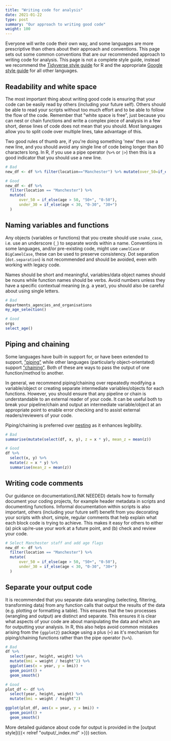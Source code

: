 ```yaml
---
title: "Writing code for analysis"
date: 2021-01-22
type: post
summary: "Our approach to writing good code"
weight: 100
---
```


Everyone will write code their own way, and some languages are more prescriptive than others about their approach and conventions. This page sets out some common conventions that are our recommended approach to writing code for analysis. This page is not a complete style guide, instead we recommend the [Tidyverse style guide](https://style.tidyverse.org/files.html) for R and the appropriate [Google style guide](https://google.github.io/styleguide/) for all other languages.

## Readability and white space
The most important thing about writing good code is ensuring that your code can be easily read by others (including your future self). Others should be able to read your scripts without too much effort and to be able to follow the flow of the code. Remember that "white space is free", just because you can nest or chain functions and write a complex piece of analysis in a few short, dense lines of code does not mean that you should. Most languages allow you to split code over multiple lines, take advantage of this.

Two good rules of thumb are, if you're doing something 'new' then use a new line, and you should avoid any single line of code being longer than 80 characters long. In R, if you use a pipe operator (`%>%` or `|>`) then this is a good indicator that you should use a new line. 

```r
# Bad
new_df <- df %>% filter(location=="Manchester") %>% mutate(over_50=if_else(age>50,"50+","0-50"),under_30=if_else(age<30,"0-30","30+"))

# Good
new_df <- df %>%
  filter(location == "Manchester") %>%
  mutate(
      over_50 = if_else(age > 50, "50+", "0-50"),
      under_30 = if_else(age < 30, "0-30", "30+")
  )
```

## Naming variables and functions
Any objects (variables or functions) that you create should use `snake_case`, i.e. use an underscore (`_`) to separate words within a name. Conventions in some languages, and/or pre-existing code, might use `camelCase` or `BigCamelCase`, these can be used to preserve consistency. Dot separation (`dot.separation`) is not recommended and should be avoided, even with working with legacy code.

Names should be short and meaningful, variables/data object names should be nouns while function names should be verbs. Avoid numbers unless they have a specific contextual meaning (e.g. a year), you should also be careful about using single letters.

```r
# Bad
departments_agencies_and_organisations
my_age_selection()

# Good
orgs
select_age()
```

## Piping and chaining
Some languages have built-in support for, or have been extended to support, ["piping"](https://en.wikipedia.org/wiki/Pipeline_(Unix)) while other languages (particularly object-orientated) support ["chaining"](https://en.wikipedia.org/wiki/Method_chaining). Both of these are ways to pass the output of one function/method to another.

In general, we recommend piping/chaining over repeatedly modifying a variable/object or creating separate intermediate variables/objects for each functions. However, you should ensure that any pipeline or chain is understandable to an external reader of your code. It can be useful both to break your pipeline/chain and output an intermediate variable/object at an appropriate point to enable error checking and to assist external readers/reviewers of your code.

Piping/chaining is preferred over [nesting](https://en.wikipedia.org/wiki/Nesting_(computing)) as it enhances legibility.

```r
# Bad
summarise(mutate(select(df, x, y), z = x * y), mean_z = mean(z))

# Good
df %>%
  select(x, y) %>%
  mutate(z = x * y) %>%
  summarise(mean_z = mean(z))
```

## Writing code comments
Our guidance on documentation(LINK NEEDED) details how to formally document your coding projects, for example header metadata in scripts and documenting functions. Informal documentation within scripts is also important, others (including your future self) benefit from you decorating your scripts with short, simple, regular comments that help explain what each block code is trying to achieve. This makes it easy for others to either (a) pick up/re-use your work at a future point, and (b) check and review your code.

```r
# Select Manchester staff and add age flags
new_df <- df %>%
  filter(location == "Manchester") %>%
  mutate(
      over_50 = if_else(age > 50, "50+", "0-50"),
      under_30 = if_else(age < 30, "0-30", "30+")
  )
```

## Separate your output code
It is recommended that you separate data wrangling (selecting, filtering, transforming data) from any function calls that output the results of the data (e.g. plotting or formatting a table). This ensures that the two processes (wrangling and output) are distinct and separate. This ensures it is clear what aspects of your code are about manipulating the data and which are for outputting your analysis. In R, this also helps avoid common mistakes arising from the `{ggplot2}` package using a plus (`+`) as it's mechanism for piping/chaining functions rather than the pipe operator (`%>%`).

```r
# Bad
df %>%
  select(year, height, weight) %>%
  mutate(bmi = weight / height^2) %>%
  ggplot(aes(x = year, y = bmi)) +
  geom_point() +
  geom_smooth()

# Good
plot_df <- df %>%
  select(year, height, weight) %>%
  mutate(bmi = weight / height^2)

ggplot(plot_df, aes(x = year, y = bmi)) +
  geom_point() +
  geom_smooth()
```

More detailed guidance about code for output is provided in the [output style]({{< relref "output/_index.md" >}}) section.
